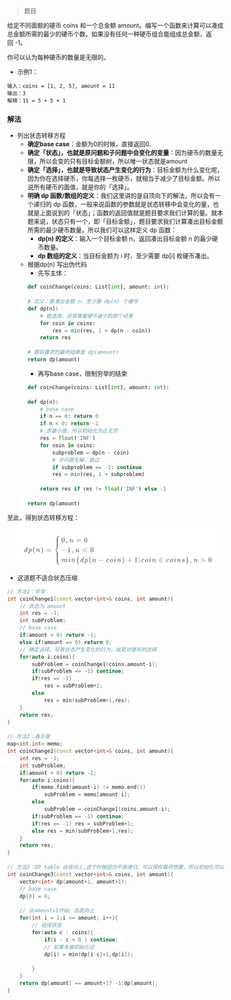 > 题目

给定不同面额的硬币 coins 和一个总金额 amount。编写一个函数来计算可以凑成总金额所需的最少的硬币个数。如果没有任何一种硬币组合能组成总金额，返回 -1。

你可以认为每种硬币的数量是无限的。

- 示例1：
```
输入：coins = [1, 2, 5], amount = 11
输出：3 
解释：11 = 5 + 5 + 1
```

### 解法
- 列出状态转移方程
  - **确定base case**：金额为0的时候，直接返回0.
  - **确定「状态」，也就是原问题和子问题中会变化的变量**：因为硬币的数量无限，所以会变的只有目标金额树，所以唯一状态就是amount
  - **确定「选择」，也就是导致状态产生变化的行为**：目标金额为什么变化呢，因为你在选择硬币，你每选择一枚硬币，就相当于减少了目标金额。所以说所有硬币的面值，就是你的「选择」。
  - **明确 dp 函数/数组的定义**：我们这里讲的是自顶向下的解法，所以会有一个递归的 dp 函数，一般来说函数的参数就是状态转移中会变化的量，也就是上面说到的「状态」；函数的返回值就是题目要求我们计算的量。就本题来说，状态只有一个，即「目标金额」，题目要求我们计算凑出目标金额所需的最少硬币数量。所以我们可以这样定义 dp 函数：
    - **dp(n) 的定义**：输入一个目标金额 n，返回凑出目标金额 n 的最少硬币数量。
    - **dp 数组的定义**：当目标金额为 i 时，至少需要 dp[i] 枚硬币凑出。
  - 根据dp(n) 写出伪代码
    - 先写主体：
    ```py
    def coinChange(coins: List[int], amount: int):

    # 定义：要凑出金额 n，至少要 dp(n) 个硬币
    def dp(n):
        # 做选择，选择需要硬币最少的那个结果
        for coin in coins:
            res = min(res, 1 + dp(n - coin))
        return res

    # 题目要求的最终结果是 dp(amount)
    return dp(amount)
    ```
    - 再写base case，限制穷举的结束
    ```py
    def coinChange(coins: List[int], amount: int):

    def dp(n):
        # base case
        if n == 0: return 0
        if n < 0: return -1
        # 求最小值，所以初始化为正无穷
        res = float('INF')
        for coin in coins:
            subproblem = dp(n - coin)
            # 子问题无解，跳过
            if subproblem == -1: continue
            res = min(res, 1 + subproblem)

        return res if res != float('INF') else -1

    return dp(amount)
    ```

至此，得到状态转移方程：
<div style="zoom:60%" align="center"><img src="./pic/322.1.png"></div>

- 这道题不适合状态压缩
```cpp
// 方法1：穷举
int coinChange1(const vector<int>& coins, int amount){
    // 状态为 amount
    int res = -1;
    int subProblem;
    // base case
    if(amount < 0) return -1;
    else if(amount == 0) return 0;
    // 确定选择，导致状态产生变化的行为，就是对硬币的选择
    for(auto i:coins){
        subProblem = coinChange1(coins,amount-i);
        if(subProblem == -1) continue;
        if(res == -1)
            res = subProblem+1;
        else
            res = min(subProblem+1,res);
    }
    return res;
}

// 方法2：备忘录
map<int,int> memo;
int coinChange2(const vector<int>& coins, int amount){
    int res = -1;
    int subProblem;
    if(amount < 0) return -1;
    for(auto i:coins){
        if(memo.find(amount-i) != memo.end())
            subProblem = memo[amount-i];
        else
            subProblem = coinChange1(coins,amount-i);
        if(subProblem == -1) continue;
        if(res == -1) res = subProblem+1;
        else res = min(subProblem+1,res);
    }
    return res;
}

// 方法3：DP table 自底向上,这个时候因为不是递归，可以保存最终想要，所以初始化可以变一个值
int coinChange3(const vector<int>& coins, int amount){
    vector<int> dp(amount+1, amount+1);
    // base case
    dp[0] = 0;

    // 从amount=1开始，自底向上
    for(int i = 1;i <= amount; i++){
        // 选择状态
        for(auto c : coins){
            if(i - c < 0 ) continue;
            // 如果未被初始化过
            dp[i] = min(dp[i-c]+1,dp[i]);

        }
    }
    return dp[amount] == amount+1? -1:dp[amount];
}
```